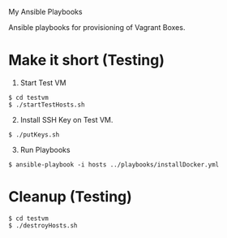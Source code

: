 My Ansible Playbooks

Ansible playbooks for provisioning of Vagrant Boxes.

# Make it short (Testing)

1. Start Test VM

~~~~
$ cd testvm
$ ./startTestHosts.sh
~~~~

2. Install SSH Key on Test VM.

~~~~
$ ./putKeys.sh
~~~~

3. Run Playbooks

~~~~
$ ansible-playbook -i hosts ../playbooks/installDocker.yml
~~~~

# Cleanup (Testing)

~~~~
$ cd testvm
$ ./destroyHosts.sh
~~~~
